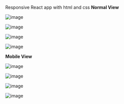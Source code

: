Responsive React app with html and css
**Normal View**
<!-- 1 -->
![image](https://user-images.githubusercontent.com/37790259/122939132-fc810f80-d390-11eb-99f5-3109aa660559.png)
<!-- 2 -->
![image](https://user-images.githubusercontent.com/37790259/122939195-0efb4900-d391-11eb-97ea-dbd821c9e87b.png)
<!-- 3 -->
![image](https://user-images.githubusercontent.com/37790259/122939259-1cb0ce80-d391-11eb-92f4-55e1d54afdff.png)
<!-- 4 -->
![image](https://user-images.githubusercontent.com/37790259/122939340-29cdbd80-d391-11eb-8818-b18a31acf80d.png)

**Mobile View**
<!-- 1 -->
![image](https://user-images.githubusercontent.com/37790259/122939556-597cc580-d391-11eb-8c70-cfe9b1798351.png)
<!-- 2 -->
![image](https://user-images.githubusercontent.com/37790259/122939612-67324b00-d391-11eb-921f-dfd1072bcd6a.png)
<!-- 3 -->
![image](https://user-images.githubusercontent.com/37790259/122939664-731e0d00-d391-11eb-9300-5404fc71aecf.png)
<!-- 4 -->
![image](https://user-images.githubusercontent.com/37790259/122939837-96e15300-d391-11eb-9924-36f7a77aa38d.png)

